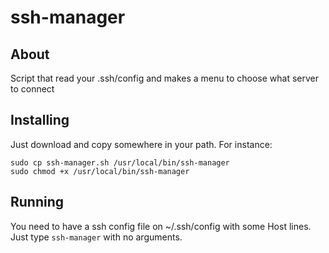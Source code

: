 # ssh-manager
## About
Script that read your .ssh/config and makes a menu to choose what server to connect

## Installing
Just download and copy somewhere in your path. For instance:
```
sudo cp ssh-manager.sh /usr/local/bin/ssh-manager
sudo chmod +x /usr/local/bin/ssh-manager
```

## Running
You need to have a ssh config file on ~/.ssh/config with some Host lines.
Just type `ssh-manager` with no arguments.

